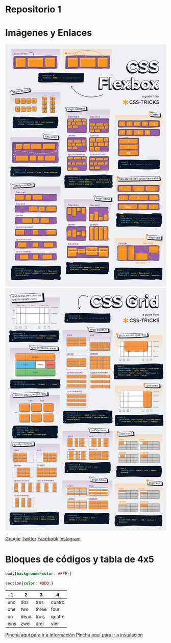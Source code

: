 # Repositorio 1

# Imágenes y Enlaces
![](/img/css-flexbox-poster.png)
![](/img/css-grid-poster.png)

[Google](https://google.es)
[Twitter](https://twitter.com/?lang=es)
[Facebook](https://es-es.facebook.com/)
[Instagram](https://www.instagram.com/accounts/emailsignup/)


# Bloques de códigos y tabla de 4x5
```css
body{background-color: #FFF;}
```

```css
section{color: #DDD;}
```

|1|2|3|4|
|- |-  |-  |- |
|uno|dos|tres|cuatro|
|one|two|three|four|
|un|deux|trois|quatre|
|eins|zwei|drei|vier|

[Pincha aquí para ir a información](informacion.md)
[Pincha aquí para ir a instalación](instalacion.md)
